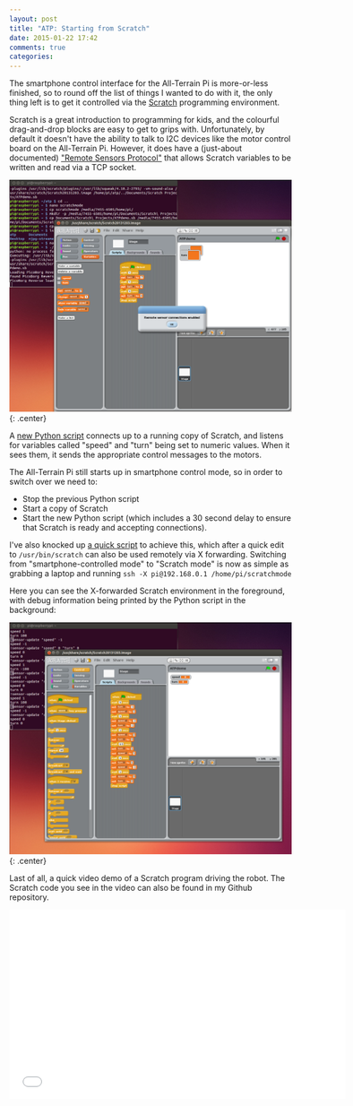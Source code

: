 ```yaml
---
layout: post
title: "ATP: Starting from Scratch"
date: 2015-01-22 17:42
comments: true
categories: 
---
```


The smartphone control interface for the All-Terrain Pi is more-or-less finished, so to round off the list of things I wanted to do with it, the only thing left is to get it controlled via the [Scratch](http://scratch.mit.edu/) programming environment.

Scratch is a great introduction to programming for kids, and the colourful drag-and-drop blocks are easy to get to grips with. Unfortunately, by default it doesn't have the ability to talk to I2C devices like the motor control board on the All-Terrain Pi. However, it does have a (just-about documented) ["Remote Sensors Protocol"](http://wiki.scratch.mit.edu/wiki/Remote_Sensors_Protocol) that allows Scratch variables to be written and read via a TCP socket.

![Scratch with the Remote Sensor interface enabled](/hardware/atp/50.png){: .center}

A [new Python script](https://github.com/ianrenton/All-Terrain-Pi/blob/master/home/pi/atp/scratchrx.py) connects up to a running copy of Scratch, and listens for variables called "speed" and "turn" being set to numeric values. When it sees them, it sends the appropriate control messages to the motors.

The All-Terrain Pi still starts up in smartphone control mode, so in order to switch over we need to:

* Stop the previous Python script
* Start a copy of Scratch
* Start the new Python script (which includes a 30 second delay to ensure that Scratch is ready and accepting connections).

I've also knocked up [a quick script](https://github.com/ianrenton/All-Terrain-Pi/blob/master/home/pi/scratchmode) to achieve this, which after a quick edit to `/usr/bin/scratch` can also be used remotely via X forwarding. Switching from "smartphone-controlled mode" to "Scratch mode" is now as simple as grabbing a laptop and running `ssh -X pi@192.168.0.1 /home/pi/scratchmode`

Here you can see the X-forwarded Scratch environment in the foreground, with debug information being printed by the Python script in the background:

![Controlling the All-Terrain Pi from Scratch](/hardware/atp/51.png){: .center}

Last of all, a quick video demo of a Scratch program driving the robot. The Scratch code you see in the video can also be found in my Github repository.

<center><iframe src="//player.vimeo.com/video/117524704" width="600" height="338" frameborder="0" webkitallowfullscreen mozallowfullscreen allowfullscreen></iframe></center>
